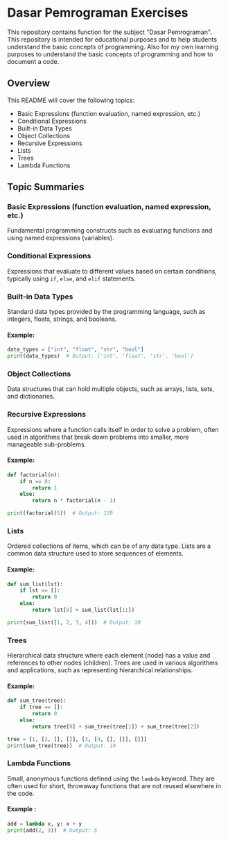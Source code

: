 # Dasar Pemrograman Exercises

This repository contains function for the subject "Dasar Pemrograman". This repository is intended for educational purposes and to help students understand the basic concepts of programming. Also for my own learning purposes to understand the basic concepts of programming and how to document a code.

## Overview

This README will cover the following topics:

- Basic Expressions (function evaluation, named expression, etc.)
- Conditional Expressions
- Built-in Data Types
- Object Collections
- Recursive Expressions
- Lists
- Trees
- Lambda Functions

## Topic Summaries

### Basic Expressions (function evaluation, named expression, etc.)

Fundamental programming constructs such as evaluating functions and using named expressions (variables).

### Conditional Expressions

Expressions that evaluate to different values based on certain conditions, typically using `if`, `else`, and `elif` statements.

### Built-in Data Types

Standard data types provided by the programming language, such as integers, floats, strings, and booleans.

#### Example:

```python
data_types = ["int", "float", "str", "bool"]
print(data_types)  # Output: ['int', 'float', 'str', 'bool']
```

### Object Collections

Data structures that can hold multiple objects, such as arrays, lists, sets, and dictionaries.

### Recursive Expressions

Expressions where a function calls itself in order to solve a problem, often used in algorithms that break down problems into smaller, more manageable sub-problems.

#### Example:

```python
def factorial(n):
    if n == 0:
        return 1
    else:
        return n * factorial(n - 1)

print(factorial(5))  # Output: 120
```

### Lists

Ordered collections of items, which can be of any data type. Lists are a common data structure used to store sequences of elements.

#### Example:

```python
def sum_list(lst):
    if lst == []:
        return 0
    else:
        return lst[0] + sum_list(lst[1:])

print(sum_list([1, 2, 3, 4]))  # Output: 10
```

### Trees

Hierarchical data structure where each element (node) has a value and references to other nodes (children). Trees are used in various algorithms and applications, such as representing hierarchical relationships.

#### Example:

```python
def sum_tree(tree):
    if tree == []:
        return 0
    else:
        return tree[0] + sum_tree(tree[1]) + sum_tree(tree[2])

tree = [1, [2, [], []], [3, [4, [], []], []]]
print(sum_tree(tree))  # Output: 10
```

### Lambda Functions

Small, anonymous functions defined using the `lambda` keyword. They are often used for short, throwaway functions that are not reused elsewhere in the code.

#### Example :

```python
add = lambda x, y: x + y
print(add(2, 3))  # Output: 5
```
